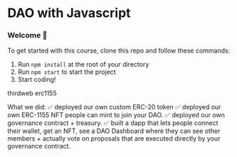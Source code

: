 # DAO with Javascript

### **Welcome 👋**
To get started with this course, clone this repo and follow these commands:

1. Run `npm install` at the root of your directory
2. Run `npm start` to start the project
3. Start coding!


thirdweb
erc1155

What we did:
✅ deployed our own custom ERC-20 token
✅ deployed our own ERC-1155 NFT people can mint to join your DAO.
✅ deployed our own governance contract + treasury.
✅ built a dapp that lets people connect their wallet, get an NFT, see a DAO Dashboard where they can see other members + actually vote on proposals that are executed directly by your governance contract.
